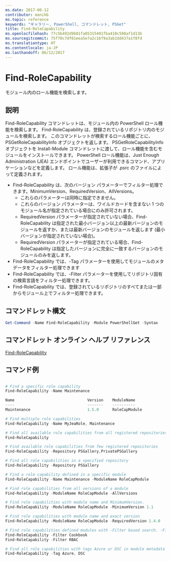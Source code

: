 ```yaml
---
ms.date: 2017-06-12
contributor: manikb
ms.topic: reference
keywords: "ギャラリー, PowerShell, コマンドレット, PSGet"
title: Find-RoleCapability
ms.openlocfilehash: 77c5b492d9681fa05315401fba410c508af1d13b
ms.sourcegitcommit: 75f70c7df01eea5e7a2c16f9a3ab1dd437a1f8fd
ms.translationtype: HT
ms.contentlocale: ja-JP
ms.lasthandoff: 06/12/2017
---
```

<a id="find-rolecapability" class="xliff"></a>

# Find-RoleCapability

モジュール内のロール機能を検索します。

<a id="description" class="xliff"></a>

## 説明
Find-RoleCapability コマンドレットは、モジュール内の PowerShell ロール機能を検索します。 Find-RoleCapability は、登録されているリポジトリ内のモジュールを検索します。 このコマンドレットが検索するロール機能ごとに、PSGetRoleCapabilityInfo オブジェクトを返します。 PSGetRoleCapabilityInfo オブジェクトを Install-Module コマンドレットに渡して、ロール機能を含むモジュールをインストールできます。
PowerShell ロール機能は、Just Enough Administration (JEA) エンドポイントでユーザーが利用できるコマンド、アプリケーションなどを定義します。 ロール機能は、拡張子が .psrc のファイルによって定義されます。

- Find-RoleCapability は、次のバージョン パラメーターでフィルター処理できます。MinimumVersion、RequiredVersion、AllVersions。
  - これらのパラメーターは同時に指定できません。
  - これらのバージョン パラメーターは、ワイルドカードを含まない 1 つのモジュール名が指定されている場合にのみ許可されます。
  - RequiredVersion パラメーターが指定されていない場合、Find-RoleCapability は指定された最小バージョン以上の最新バージョンのモジュールを返すか、または最新バージョンのモジュールを返します (最小バージョンが指定されていない場合)。
  - RequiredVersion パラメーターが指定されている場合、Find-RoleCapability は指定したバージョンに完全に一致するバージョンのモジュールのみを返します。
- Find-RoleCapability では、-Tag パラメーターを使用してモジュールのメタデータをフィルター処理できます
- Find-RoleCapability では、-Filter パラメーターを使用してリポジトリ固有の検索言語をフィルター処理できます。
- Find-RoleCapability では、登録されているリポジトリのすべてまたは一部からモジュール上でフィルター処理できます。

<a id="cmdlet-syntax" class="xliff"></a>

## コマンドレット構文
```powershell
Get-Command -Name Find-RoleCapability -Module PowerShellGet -Syntax
```

<a id="cmdlet-online-help-reference" class="xliff"></a>

## コマンドレット オンライン ヘルプ リファレンス

[Find-RoleCapability](http://go.microsoft.com/fwlink/?LinkId=718029)

<a id="example-commands" class="xliff"></a>

## コマンド例
```powershell

# Find a specific role capability
Find-RoleCapability -Name Maintenance

Name                                Version    ModuleName                          Repository
----                                -------    ----------                          ----------
Maintenance                         1.5.0      RoleCapModule                       PrivatePSGallery

# Find multiple role capabilities
Find-RoleCapability -Name MyJeaRole, Maintenance

# Find all available role capabilities from all registered repositories
Find-RoleCapability

# Find available role capabilities from few registered repositories
Find-RoleCapability -Repository PSGallery,PrivatePSGallery

# Find all role capabilities in a specified repository
Find-RoleCapability -Repository PSGallery

# Find a role capability defined in a specific module
Find-RoleCapability -Name Maintenance -ModuleName RoleCapModule

# Find role capabilities from all versions of a module
Find-RoleCapability -ModuleName RoleCapModule -AllVersions

# Find role capabilities with module name and MinimumVersion.
Find-RoleCapability -ModuleName RoleCapModule -MinimumVersion 1.1

# Find role capabilities with module name and exact version
Find-RoleCapability -ModuleName RoleCapModule -RequiredVersion 1.4.0

# Find role capabilities defined modules with -Filter based search. -Filter searches in description and module names
Find-RoleCapability -Filter Cookbook
Find-RoleCapability -Filter RBAC

# Find all role capabilities with tags Azure or DSC in module metadata
Find-RoleCapability -Tag Azure, DSC

```

